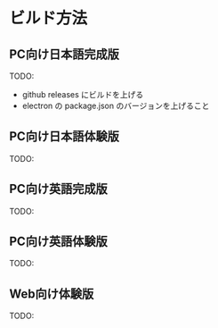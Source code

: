 # ビルド方法
## PC向け日本語完成版
TODO:
+ github releases にビルドを上げる
+ electron の package.json のバージョンを上げること
## PC向け日本語体験版
TODO:
## PC向け英語完成版
TODO:
## PC向け英語体験版
TODO:
## Web向け体験版
TODO:

